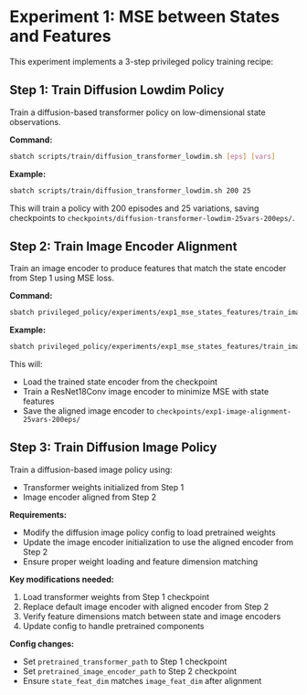 # Experiment 1: MSE between States and Features

This experiment implements a 3-step privileged policy training recipe:

## Step 1: Train Diffusion Lowdim Policy
Train a diffusion-based transformer policy on low-dimensional state observations.

**Command:**
```bash
sbatch scripts/train/diffusion_transformer_lowdim.sh [eps] [vars]
```

**Example:**
```bash
sbatch scripts/train/diffusion_transformer_lowdim.sh 200 25
```

This will train a policy with 200 episodes and 25 variations, saving checkpoints to `checkpoints/diffusion-transformer-lowdim-25vars-200eps/`.

## Step 2: Train Image Encoder Alignment
Train an image encoder to produce features that match the state encoder from Step 1 using MSE loss.

**Command:**
```bash
sbatch privileged_policy/experiments/exp1_mse_states_features/train_image_encoder_alignment.sh [eps] [vars] [state_checkpoint]
```

**Example:**
```bash
sbatch privileged_policy/experiments/exp1_mse_states_features/train_image_encoder_alignment.sh 200 25 checkpoints/diffusion-transformer-lowdim-25vars-200eps
```

This will:
- Load the trained state encoder from the checkpoint
- Train a ResNet18Conv image encoder to minimize MSE with state features
- Save the aligned image encoder to `checkpoints/exp1-image-alignment-25vars-200eps/`

## Step 3: Train Diffusion Image Policy
Train a diffusion-based image policy using:
- Transformer weights initialized from Step 1
- Image encoder aligned from Step 2

**Requirements:**
- Modify the diffusion image policy config to load pretrained weights
- Update the image encoder initialization to use the aligned encoder from Step 2
- Ensure proper weight loading and feature dimension matching

**Key modifications needed:**
1. Load transformer weights from Step 1 checkpoint
2. Replace default image encoder with aligned encoder from Step 2
3. Verify feature dimensions match between state and image encoders
4. Update config to handle pretrained components

**Config changes:**
- Set `pretrained_transformer_path` to Step 1 checkpoint
- Set `pretrained_image_encoder_path` to Step 2 checkpoint
- Ensure `state_feat_dim` matches `image_feat_dim` after alignment